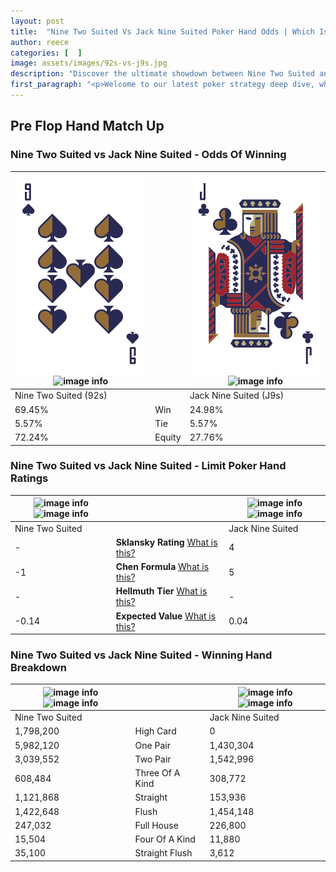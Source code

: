 ```yaml
---
layout: post
title:  "Nine Two Suited Vs Jack Nine Suited Poker Hand Odds | Which Is The Better Hand In Poker? A Complete Guide"
author: reece
categories: [  ]
image: assets/images/92s-vs-j9s.jpg
description: "Discover the ultimate showdown between Nine Two Suited and Jack Nine Suited in poker! Uncover the odds, strategies, and scenarios where one hand triumphs over the other. Get ready to up your poker game with this thrilling analysis."
first_paragraph: "<p>Welcome to our latest poker strategy deep dive, where we're pitting two distinct hands against each other in a high-stakes showdown: Nine Two Suited vs Jack Nine Suited.</p><p>In the dynamic world of poker, every decision counts, and knowing which hand holds the upper hand is key to your success at the table.</p><p>In this article, we'll dissect these two hands, explore the scenarios where one dominates the other, and equip you with the knowledge to make strategic choices that can tip the odds in your favor.</p><p>Get ready to unravel the intriguing dynamics of these poker hands and elevate your game to new heights.</p>"
---
```




[comment]: # (sp0)

## Pre Flop Hand Match Up

<div class="table hand-ratings" markdown="1"> 



### Nine Two Suited vs Jack Nine Suited - Odds Of Winning


    
| ![image info](assets/images/hand1/9.png) ![image info](assets/images/hand1/2s.png) |  | ![image info](assets/images/hand2/j.png) ![image info](assets/images/hand2/9s.png) |
| -------- | -------- | -------- |
| Nine Two Suited (92s) |  | Jack Nine Suited (J9s) |
| 69.45% | Win | 24.98% |
| 5.57% | Tie | 5.57% |
| 72.24% | Equity | 27.76% |




[comment]: # (sp1)



### Nine Two Suited vs Jack Nine Suited - Limit Poker Hand Ratings


    
| ![image info](https://www.riverpairs.com/assets/images/hand1/9.png) ![image info](https://www.riverpairs.com/assets/images/hand1/2s.png) |  | ![image info](https://www.riverpairs.com/assets/images/hand2/j.png) ![image info](https://www.riverpairs.com/assets/images/hand2/9s.png) |
| -------- | -------- | -------- |
| Nine Two Suited |  | Jack Nine Suited |
| - | **Sklansky Rating** [What is this?](/sklansky-rating-explained) | 4 |
| -1 | **Chen Formula** [What is this?](/chen-formula-explained) | 5 |
| - | **Hellmuth Tier** [What is this?](/Hellmuth-tier-explained) | - |
| -0.14 | **Expected Value** [What is this?](/expected-value-explained) | 0.04 |




[comment]: # (sp2)



### Nine Two Suited vs Jack Nine Suited - Winning Hand Breakdown


    
| ![image info](https://www.riverpairs.com/assets/images/hand1/9.png) ![image info](https://www.riverpairs.com/assets/images/hand1/2s.png) |  | ![image info](https://www.riverpairs.com/assets/images/hand2/j.png) ![image info](https://www.riverpairs.com/assets/images/hand2/9s.png) |
| -------- | -------- | -------- |
| Nine Two Suited |  | Jack Nine Suited |
| 1,798,200 | High Card | 0 |
| 5,982,120 | One Pair | 1,430,304 |
| 3,039,552 | Two Pair | 1,542,996 |
| 608,484 | Three Of A Kind | 308,772 |
| 1,121,868 | Straight | 153,936 |
| 1,422,648 | Flush | 1,454,148 |
| 247,032 | Full House | 226,800 |
| 15,504 | Four Of A Kind | 11,880 |
| 35,100 | Straight Flush | 3,612 |




[comment]: # (sp3)



</div>

[comment]: # (sp4)



[comment]: # (sp5)


